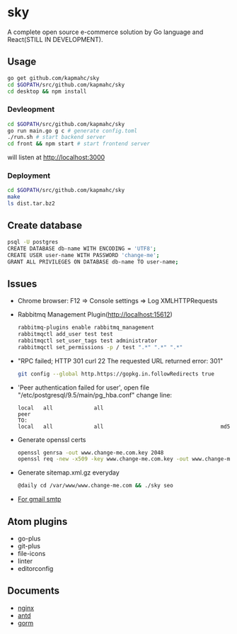 # sky

A complete open source e-commerce solution by Go language and React(STILL IN DEVELOPMENT).

## Usage

```bash
go get github.com/kapmahc/sky
cd $GOPATH/src/github.com/kapmahc/sky
cd desktop && npm install
```

### Devleopment

```bash
cd $GOPATH/src/github.com/kapmahc/sky
go run main.go g c # generate config.toml
./run.sh # start backend server
cd front && npm start # start frontend server
```

will listen at <http://localhost:3000>

### Deployment

```bash
cd $GOPATH/src/github.com/kapmahc/sky
make
ls dist.tar.bz2
```

## Create database

```bash
psql -U postgres
CREATE DATABASE db-name WITH ENCODING = 'UTF8';
CREATE USER user-name WITH PASSWORD 'change-me';
GRANT ALL PRIVILEGES ON DATABASE db-name TO user-name;
```

## Issues

- Chrome browser: F12 => Console settings => Log XMLHTTPRequests

- Rabbitmq Management Plugin(<http://localhost:15612>)

  ```bash
  rabbitmq-plugins enable rabbitmq_management
  rabbitmqctl add_user test test
  rabbitmqctl set_user_tags test administrator
  rabbitmqctl set_permissions -p / test ".*" ".*" ".*"
  ```

- "RPC failed; HTTP 301 curl 22 The requested URL returned error: 301"

  ```bash
  git config --global http.https://gopkg.in.followRedirects true
  ```

- 'Peer authentication failed for user', open file "/etc/postgresql/9.5/main/pg_hba.conf" change line:

  ```
  local   all             all                                     peer  
  TO:
  local   all             all                                     md5
  ```

- Generate openssl certs

  ```bash
  openssl genrsa -out www.change-me.com.key 2048
  openssl req -new -x509 -key www.change-me.com.key -out www.change-me.com.crt -days 3650 # Common Name:*.change-me.com
  ```

- Generate sitemap.xml.gz everyday

  ```bash
  @daily cd /var/www/www.change-me.com && ./sky seo
  ```

- [For gmail smtp](http://stackoverflow.com/questions/20337040/gmail-smtp-debug-error-please-log-in-via-your-web-browser)

## Atom plugins

- go-plus
- git-plus
- file-icons
- linter
- editorconfig

## Documents

- [nginx](https://www.nginx.com/resources/deployment-guides/load-balance-apache-tomcat/)
- [antd](https://ant.design/docs/react/introduce)
- [gorm](http://jinzhu.me/gorm/)
